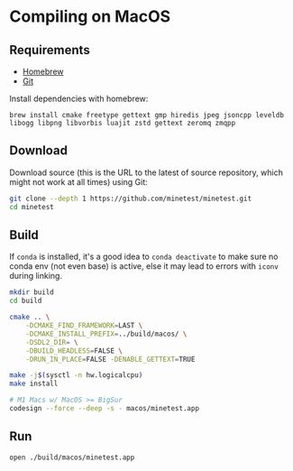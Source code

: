 # Compiling on MacOS

## Requirements

- [Homebrew](https://brew.sh/)
- [Git](https://git-scm.com/downloads)

Install dependencies with homebrew:

```
brew install cmake freetype gettext gmp hiredis jpeg jsoncpp leveldb libogg libpng libvorbis luajit zstd gettext zeromq zmqpp
```

## Download

Download source (this is the URL to the latest of source repository, which might not work at all times) using Git:

```bash
git clone --depth 1 https://github.com/minetest/minetest.git
cd minetest
```

## Build

If `conda` is installed, it's a good idea to `conda deactivate` to make sure no conda env (not even base) is active, else it may lead to errors with `iconv` during linking.

```bash
mkdir build
cd build

cmake .. \
    -DCMAKE_FIND_FRAMEWORK=LAST \
    -DCMAKE_INSTALL_PREFIX=../build/macos/ \
    -DSDL2_DIR= \
    -DBUILD_HEADLESS=FALSE \
    -DRUN_IN_PLACE=FALSE -DENABLE_GETTEXT=TRUE

make -j$(sysctl -n hw.logicalcpu)
make install

# M1 Macs w/ MacOS >= BigSur
codesign --force --deep -s - macos/minetest.app
```

## Run

```
open ./build/macos/minetest.app
```
